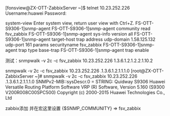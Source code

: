 [fonsview@ZX-OTT-ZabbixServer ~]$ telnet 10.23.252.226
Username:huawei
Password:

<FS-OTT-S9306-1>system-view
Enter system view, return user view with Ctrl+Z.
FS-OTT-S9306-1]snmp-agent
FS-OTT-S9306-1]snmp-agent community read fsv_zabbix
FS-OTT-S9306-1]snmp-agent sys-info version all
FS-OTT-S9306-1]snmp-agent target-host trap address udp-domain 1.58.125.132 udp-port 161 params securityname fsv_zabbix
FS-OTT-S9306-1]snmp-agent trap type base-trap
FS-OTT-S9306-1]snmp-agent trap enable 




测试：snmpwalk -v 2c -c fsv_zabbix 10.23.252.226   1.3.6.1.2.1.2.2.1.10.2

snmpwalk -v 2c -c fsv_zabbix 10.23.252.226  .1.3.6.1.2.1.1.1.0
[root@ZX-OTT-ZabbixServer ~]# snmpwalk -v 2c -c fsv_zabbix 10.23.252.226  .1.3.6.1.2.1.1.1.0
SNMPv2-MIB::sysDescr.0 = STRING: Quidway S9306
Huawei Versatile Routing Platform Software
VRP (R) Software, Version 5.160 (S9300 V200R008C00SPC500)
Copyright (c) 2000-2015 Huawei Technologies Co., Ltd


zabbix添加 并在宏这里设置
{$SNMP_COMMUNITY} => fsv_zabbix